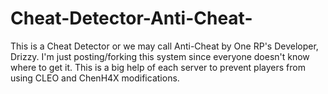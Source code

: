 # Cheat-Detector-Anti-Cheat-

This is a Cheat Detector or we may call Anti-Cheat by One RP's Developer, Drizzy.
I'm just posting/forking this system since everyone doesn't know where to get it. 
This is a big help of each server to prevent players from using CLEO and ChenH4X modifications.
